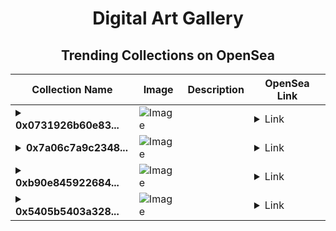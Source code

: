 <div align="center">

# Digital Art Gallery

## Trending Collections on OpenSea

| Collection Name                       | Image                                                                                     | Description                       | OpenSea Link                                                                                          |
|---------------------------------------|-------------------------------------------------------------------------------------------|-----------------------------------|--------------------------------------------------------------------------------------------------------|
| **<details><summary>0x0731926b60e83...</summary>0x0731926b60e83e70eded3def0f745def670d5b3d</details>** | ![Image](https://i2.seadn.io/optimism/0xf2bc31a6b37c6b4ab676fb38aa5a5960847d1b6a/e7569628e409429926c9300e776192/63e7569628e409429926c9300e776192.png?w=200&auto=format) |  | <details><summary>Link</summary>[0x0731926b60e83e70eded3def0f745def670d5b3d](https://opensea.io/collection/0x0731926b60e83e70eded3def0f745def670d5b3d)</details> |
| **<details><summary>0x7a06c7a9c2348...</summary>0x7a06c7a9c234814b666f4716638b6fa3e74dfe08</details>** | ![Image](https://i2.seadn.io/optimism/0xf2bc31a6b37c6b4ab676fb38aa5a5960847d1b6a/e7569628e409429926c9300e776192/63e7569628e409429926c9300e776192.png?w=200&auto=format) |  | <details><summary>Link</summary>[0x7a06c7a9c234814b666f4716638b6fa3e74dfe08](https://opensea.io/collection/0x7a06c7a9c234814b666f4716638b6fa3e74dfe08)</details> |
| **<details><summary>0xb90e845922684...</summary>0xb90e8459226845aac503e96c3d3d59de33728f22</details>** | ![Image](https://i2.seadn.io/optimism/0xf2bc31a6b37c6b4ab676fb38aa5a5960847d1b6a/e7569628e409429926c9300e776192/63e7569628e409429926c9300e776192.png?w=200&auto=format) |  | <details><summary>Link</summary>[0xb90e8459226845aac503e96c3d3d59de33728f22](https://opensea.io/collection/0xb90e8459226845aac503e96c3d3d59de33728f22)</details> |
| **<details><summary>0x5405b5403a328...</summary>0x5405b5403a328632445a7b199e48df3a49afd078</details>** | ![Image](https://i2.seadn.io/optimism/0xf2bc31a6b37c6b4ab676fb38aa5a5960847d1b6a/e7569628e409429926c9300e776192/63e7569628e409429926c9300e776192.png?w=200&auto=format) |  | <details><summary>Link</summary>[0x5405b5403a328632445a7b199e48df3a49afd078](https://opensea.io/collection/0x5405b5403a328632445a7b199e48df3a49afd078)</details> |

</div>